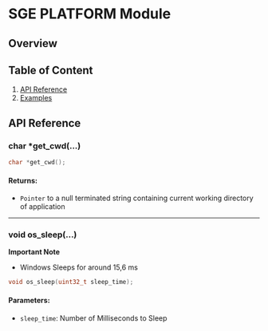 # SGE PLATFORM Module

## Overview

## Table of Content
1. [API Reference](#api-reference)
2. [Examples](#examples)

## API Reference

### char *get_cwd(...)

```c
char *get_cwd();
```

#### Returns:
- `Pointer` to a null terminated string containing current working directory of application

---

### void os_sleep(...)

**Important Note**
- Windows Sleeps for around 15,6 ms

```c
void os_sleep(uint32_t sleep_time);
```

#### Parameters:
- `sleep_time`: Number of Milliseconds to Sleep

